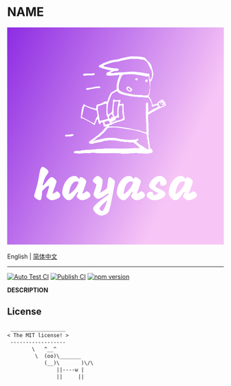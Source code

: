 # **NAME**

<div align="center">
  <img src="./logo.png" />
</div>

English | [简体中文](./README.zh-CN.md)

---

[![Auto Test CI](https://github.com/DarrenDanielDay/__NAME__/actions/workflows/test.yml/badge.svg)](https://github.com/DarrenDanielDay/__NAME__/actions/) [![Publish CI](https://github.com/DarrenDanielDay/__NAME__/actions/workflows/publish.yml/badge.svg)](https://github.com/DarrenDanielDay/__NAME__/actions/) [![npm version](https://badge.fury.io/js/__NAME__.svg)](https://badge.fury.io/js/__NAME__)

**DESCRIPTION**

## License

```text
 __________________
< The MIT license! >
 ------------------
        \   ^__^
         \  (oo)\_______
            (__)\       )\/\
                ||----w |
                ||     ||
```
